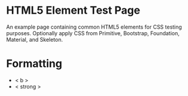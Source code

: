 # HTML5 Element Test Page

An example page containing common HTML5 elements for CSS testing purposes. Optionally apply CSS from Primitive, Bootstrap, Foundation, Material, and Skeleton.

# Formatting

* < b >
* < strong >
